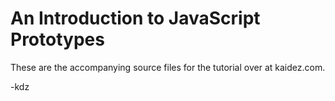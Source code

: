# An Introduction to JavaScript Prototypes

These are the accompanying source files for the tutorial over at kaidez.com.

-kdz

<!--["Introduction to JavaScript Prototypes"](http://kaidez.com/javascript-prototype-tutorial)
  -->
